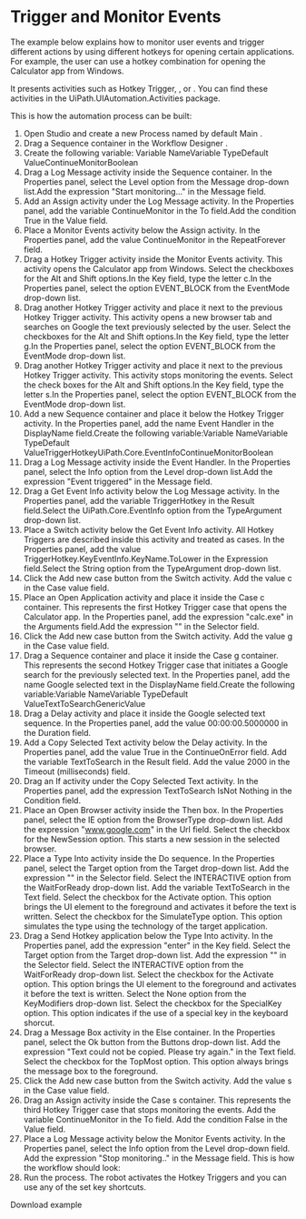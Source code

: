 ﻿# Trigger and Monitor Events

The example below explains how to monitor user events and trigger different actions by
            using different hotkeys for opening certain applications. For example, the user can use
            a hotkey combination for opening the Calculator app from Windows.

It presents activities such as Hotkey Trigger, , or . You can find these
            activities in the UiPath.UIAutomation.Activities package.

This is how the automation process can be built:

1. Open Studio and create a new Process named by default Main .
2. Drag a Sequence container in
                the Workflow Designer .
3. Create the following variable: Variable NameVariable TypeDefault ValueContinueMonitorBoolean
4. Drag a Log Message activity
                    inside the Sequence container. In the Properties
                        panel, select the Level option from the Message drop-down
                        list.Add the expression
                            "Start monitoring..." in the Message field.
5. Add an Assign activity
                    under the Log Message activity. In the Properties
                        panel, add the variable ContinueMonitor in the To
                        field.Add the condition
                            True in the Value field.
6. Place a Monitor Events
                    activity below the Assign activity. In the Properties
                        panel, add the value ContinueMonitor in the
                            RepeatForever field.
7. Drag a Hotkey Trigger
                    activity inside the Monitor Events activity. This activity opens the
                        Calculator app from Windows. Select the checkboxes for the
                            Alt and Shift options.In the Key
                        field, type the letter c.In the Properties
                        panel, select the option EVENT_BLOCK from the EventMode
                        drop-down list.
8. Drag another Hotkey Trigger
                    activity and place it next to the previous Hotkey Trigger activity. This
                    activity opens a new browser tab and searches on Google the text previously
                    selected by the user. Select the checkboxes for the
                            Alt and Shift options.In the Key field, type
                        the letter g.In the Properties
                        panel, select the option EVENT_BLOCK from the EventMode
                        drop-down list.
9. Drag another Hotkey Trigger
                    activity and place it next to the previous Hotkey Trigger activity. This
                    activity stops monitoring the events. Select the check boxes for
                        the Alt and Shift options.In the Key field, type
                        the letter s.In the Properties
                        panel, select the option EVENT_BLOCK from the EventMode
                        drop-down list.
10. Add a new Sequence
                    container and place it below the Hotkey Trigger activity. In the Properties
                        panel, add the name Event Handler in the DisplayName
                        field.Create the following
                            variable:Variable NameVariable TypeDefault ValueTriggerHotkeyUiPath.Core.EventInfoContinueMonitorBoolean
11. Drag a Log Message activity
                    inside the Event Handler. In the Properties
                        panel, select the Info option from the Level drop-down
                        list.Add the expression
                            "Event triggered" in the Message field.
12. Drag a Get Event Info
                    activity below the Log Message activity. In the Properties
                        panel, add the variable TriggerHotkey in the Result
                        field.Select the
                            UiPath.Core.EventInfo option from the TypeArgument
                        drop-down list.
13. Place a Switch activity
                    below the Get Event Info activity. All Hotkey Triggers are
                    described inside this activity and treated as cases. In the Properties
                        panel, add the value
                            TriggerHotkey.KeyEventInfo.KeyName.ToLower in the
                            Expression field.Select the String
                        option from the TypeArgument drop-down list.
14. Click the Add new case
                    button from the Switch activity. Add the value
                            c in the Case value field.
15. Place an Open Application
                    activity and place it inside the Case c container. This represents the
                    first Hotkey Trigger case that opens the Calculator app. In the Properties
                        panel, add the expression "calc.exe" in the
                            Arguments field.Add the expression
                            "<wnd app='applicationframehost.exe' title='Calculator'
                            />" in the Selector field.
16. Click the Add new case
                    button from the Switch activity. Add the value
                            g in the Case value field.
17. Drag a Sequence container
                    and place it inside the Case g container. This represents the second
                        Hotkey Trigger case that initiates a Google search for the previously
                    selected text. In the Properties
                        panel, add the name Google selected text in the
                            DisplayName field.Create the following
                            variable:Variable NameVariable TypeDefault ValueTextToSearchGenericValue
18. Drag a Delay activity and
                    place it inside the Google selected text sequence. In the Properties
                        panel, add the value 00:00:00.5000000 in the
                            Duration field.
19. Add a Copy Selected Text
                    activity below the Delay activity. In the Properties
                        panel, add the value True in the ContinueOnError
                        field. Add the variable
                            TextToSearch in the Result field. Add the value
                            2000 in the Timeout (milliseconds) field.
20. Drag an If activity under
                    the Copy Selected Text activity. In the Properties
                        panel, add the expression TextToSearch IsNot Nothing in the
                            Condition field.
21. Place an Open Browser
                    activity inside the Then box. In the Properties
                        panel, select the IE option from the BrowserType drop-down
                        list. Add the expression
                            "www.google.com" in the Url field. Select the checkbox for the
                            NewSession option. This starts a new session in the selected
                        browser.
22. Place a Type Into activity
                    inside the Do sequence. In the Properties
                        panel, select the Target option from the Target drop-down
                        list. Add the expression
                            "<webctrl tag='INPUT' aaname='Search' />" in the
                            Selector field. Select the INTERACTIVE
                        option from the WaitForReady drop-down list. Add the variable
                            TextToSearch in the Text field. Select the checkbox for the
                            Activate option. This option brings the UI element to the
                        foreground and activates it before the text is written. Select the checkbox for the
                            SimulateType option. This option simulates the type using the
                        technology of the target application.
23. Drag a Send Hotkey
                    application below the Type Into activity. In the Properties
                        panel, add the expression "enter" in the Key field. Select the Target
                        option from the Target drop-down list. Add the expression
                            "<webctrl tag='INPUT' aaname='Search' />" in the
                            Selector field. Select the INTERACTIVE
                        option from the WaitForReady drop-down list. Select the checkbox for the
                            Activate option. This option brings the UI element to the
                        foreground and activates it before the text is written. Select the None option
                        from the KeyModifiers drop-down list. Select the checkbox for the
                            SpecialKey option. This option indicates if the use of a special
                        key in the keyboard shorcut.
24. Drag a Message Box activity
                    in the Else container. In the Properties
                        panel, select the Ok button from the Buttons drop-down list. Add the expression
                            "Text could not be copied. Please try again." in the
                            Text field. Select the checkbox for the
                            TopMost option. This option always brings the message box to the
                        foreground.
25. Click the Add new case
                    button from the Switch activity. Add the value
                            s in the Case value field.
26. Drag an Assign activity
                    inside the Case s container. This represents the third Hotkey
                        Trigger case that stops monitoring the events. Add the variable
                            ContinueMonitor in the To field. Add the condition
                            False in the Value field.
27. Place a Log Message
                    activity below the Monitor Events activity. In the Properties
                        panel, select the Info option from the Level drop-down field. Add the expression
                            "Stop monitoring.." in the Message field. This is how the workflow
                            should look:
28. Run the process. The robot activates
                the Hotkey Triggers and you can use any of the set key shortcuts.

Download example
